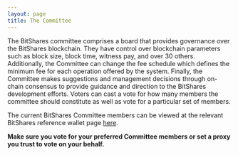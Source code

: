 ```yaml
---
layout: page
title: The Committee
---
```

The BitShares committee comprises a board that provides governance over the BitShares blockchain. They have control over blockchain parameters such as block size, block time, witness pay, and over 30 others. Additionally, the Committee can change the fee schedule which defines the minimum fee for each operation offered by the system. Finally, the Committee makes suggestions and management decisions through on-chain consensus to provide guidance and direction to the BitShares development efforts. Voters can cast a vote for how many members the committee should constitute as well as vote for a particular set of members.


The current BitShares Committee members can be viewed at the relevant BitShares reference wallet page [here](https://wallet.bitshares.org/#/explorer/committee-members).
<p class="message">
  <strong>Make sure you vote for your preferred Committee members or set a proxy you trust to vote on your behalf.</strong>  
</p>